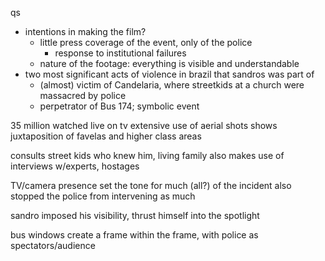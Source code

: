 qs
- intentions in making the film?
	- little press coverage of the event, only of the police
		- response to institutional failures
	- nature of the footage: everything is visible and understandable
- two most significant acts of violence in brazil that sandros was part of
	- (almost) victim of Candelaria, where streetkids at a church were massacred by police
	- perpetrator of Bus 174; symbolic event

35 million watched live on tv
extensive use of aerial shots shows juxtaposition of favelas and higher class areas

consults street kids who knew him, living family
also makes use of interviews w/experts, hostages

TV/camera presence set the tone for much (all?) of the incident
also stopped the police from intervening as much

sandro imposed his visibility, thrust himself into the spotlight

bus windows create a frame within the frame, with police as spectators/audience
